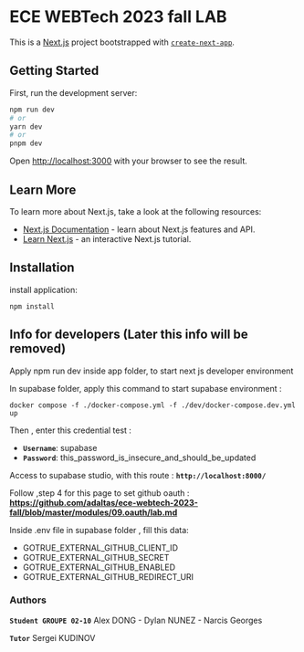 ﻿# ECE WEBTech 2023 fall LAB

This is a [Next.js](https://nextjs.org/) project bootstrapped with [`create-next-app`](https://github.com/vercel/next.js/tree/canary/packages/create-next-app).

## Getting Started

First, run the development server:

```bash
npm run dev
# or
yarn dev
# or
pnpm dev
```

Open [http://localhost:3000](http://localhost:3000) with your browser to see the result.

## Learn More

To learn more about Next.js, take a look at the following resources:

- [Next.js Documentation](https://nextjs.org/docs) - learn about Next.js features and API.
- [Learn Next.js](https://nextjs.org/learn) - an interactive Next.js tutorial.

## Installation

install application:
```
npm install
```

## Info for developers (Later this info will be removed)

Apply npm run dev inside app folder, to start next js developer environment

In supabase folder, apply this command to start supabase environment :
```
docker compose -f ./docker-compose.yml -f ./dev/docker-compose.dev.yml up
```

Then , enter this credential test :
- **`Username`**: supabase
- **`Password`**: this_password_is_insecure_and_should_be_updated

Access to supabase studio, with this route : **`http://localhost:8000/`**

Follow ,step 4 for this page to set github oauth : **https://github.com/adaltas/ece-webtech-2023-fall/blob/master/modules/09.oauth/lab.md**

Inside .env file in supabase folder , fill this data:

- GOTRUE_EXTERNAL_GITHUB_CLIENT_ID
- GOTRUE_EXTERNAL_GITHUB_SECRET
- GOTRUE_EXTERNAL_GITHUB_ENABLED
- GOTRUE_EXTERNAL_GITHUB_REDIRECT_URI

### Authors

**`Student GROUPE 02-10`** 
Alex DONG - Dylan NUNEZ - Narcis Georges

**`Tutor`**
Sergei KUDINOV

